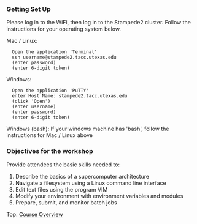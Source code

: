 
### Getting Set Up

Please log in to the WiFi, then log in to the Stampede2 cluster. Follow the instructions for your operating system below.

Mac / Linux:

```
  Open the application 'Terminal'
  ssh username@stampede2.tacc.utexas.edu
  (enter password)
  (enter 6-digit token)
```

Windows:

```
  Open the application 'PuTTY'
  enter Host Name: stampede2.tacc.utexas.edu
  (click 'Open')
  (enter username)
  (enter password)
  (enter 6-digit token)
```

Windows (bash): If your windows machine has 'bash', follow the instructions for Mac / Linux above


### Objectives for the workshop

 Provide attendees the basic skills needed to:

 1. Describe the basics of a supercomputer architecture
 2. Navigate a filesystem using a Linux command line interface
 3. Edit text files using the program VIM
 4. Modify your environment with environment variables and modules
 5. Prepare, submit, and monitor batch jobs

Top: [Course Overview](../README.md)
